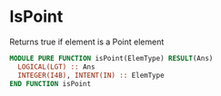 # IsPoint

Returns true if element is a Point element

```fortran
MODULE PURE FUNCTION isPoint(ElemType) RESULT(Ans)
  LOGICAL(LGT) :: Ans
  INTEGER(I4B), INTENT(IN) :: ElemType
END FUNCTION isPoint
```

